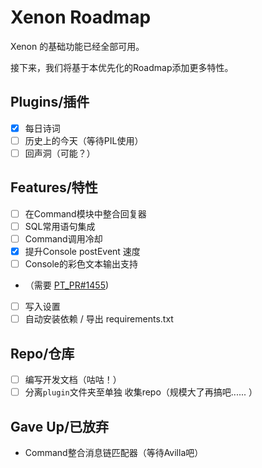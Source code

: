 # Xenon Roadmap

Xenon 的基础功能已经全部可用。

接下来，我们将基于本优先化的Roadmap添加更多特性。

## Plugins/插件
- [x] 每日诗词
- [ ] 历史上的今天（等待PIL使用）
- [ ] 回声洞（可能？）

## Features/特性
- [ ] 在Command模块中整合回复器
- [ ] SQL常用语句集成
- [ ] Command调用冷却
- [x] 提升Console postEvent 速度
- [ ] Console的彩色文本输出支持
- （需要 [PT_PR#1455](https://github.com/prompt-toolkit/python-prompt-toolkit/pull/1455))
- [ ] 写入设置
- [ ] 自动安装依赖 / 导出 requirements.txt

## Repo/仓库
- [ ] 编写开发文档（咕咕！）
- [ ] 分离`plugin`文件夹至单独 收集repo（规模大了再搞吧...... ）

## Gave Up/已放弃
- Command整合消息链匹配器（等待Avilla吧）